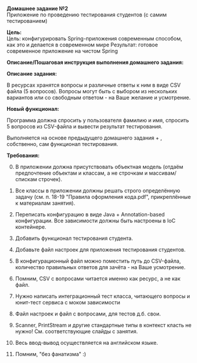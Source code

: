 **Домашнее задание №2**  
Приложение по проведению тестирования студентов (с самим тестированием)

**Цель:**  
Цель: конфигурировать Spring-приложения современным способом, как это и делается в современном мире
Результат: готовое современное приложение на чистом Spring


**Описание/Пошаговая инструкция выполнения домашнего задания:**

**Описание задания:**

В ресурсах хранятся вопросы и различные ответы к ним в виде CSV файла (5 вопросов).
Вопросы могут быть с выбором из нескольких вариантов или со свободным ответом - на Ваше желание и усмотрение.

**Новый функционал:**

Программа должна спросить у пользователя фамилию и имя, спросить 5 вопросов из CSV-файла и вывести результат тестирования.

Выполняется на основе предыдущего домашнего задания + , собственно, сам функционал тестирования.

**Требования:**

0. В приложении должна присутствовать объектная модель (отдаём предпочтение объектам и классам, а не строчкам и массивам/спискам строчек).

1. Все классы в приложении должны решать строго определённую задачу (см. п. 18-19 "Правила оформления кода.pdf", прикреплённые к материалам занятия).

2. Переписать конфигурацию в виде Java + Annotation-based конфигурации. Все зависимости должны быть настроены в IoC контейнере.

3. Добавить функционал тестирования студента.

4. Добавьте файл настроек для приложения тестирования студентов.

5. В конфигурационный файл можно поместить путь до CSV-файла, количество правильных ответов для зачёта - на Ваше усмотрение.

6. Помним, CSV с вопросами читается именно как ресурс, а не как файл.

7. Нужно написать интеграционный тест класса, читающего вопросы и юнит-тест сервиса с моком зависимости

8. Файл настроек и файл с вопросами, для тестов д.б. свои.

9. Scanner, PrintStream и другие стандартные типы в контекст класть не нужно! См. соответствующие слайды с занятия.

10. Весь ввод-вывод осуществляется на английском языке.

11. Помним, "без фанатизма" :)
